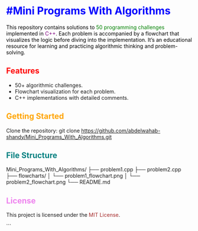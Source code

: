 <h1 style="color:blue;">#Mini Programs With Algorithms</h1>

<p style="color:black;">
This repository contains solutions to <span style="color:green;">50 programming challenges</span> implemented in <span style="color:purple;">C++</span>. Each problem is accompanied by a flowchart that visualizes the logic before diving into the implementation. It’s an educational resource for learning and practicing algorithmic thinking and problem-solving.
</p>

<h2 style="color:red;">Features</h2>
<ul>
  <li>50+ algorithmic challenges.</li>
  <li>Flowchart visualization for each problem.</li>
  <li>C++ implementations with detailed comments.</li>
</ul>

<h2 style="color:orange;">Getting Started</h2>

Clone the repository:
git clone https://github.com/abdelwahab-shandy/Mini_Programs_With_Algorithms.git

<h2 style="color:teal;">File Structure</h2>
Mini_Programs_With_Algorithms/
├── problem1.cpp
├── problem2.cpp
├── flowcharts/
│   └── problem1_flowchart.png
│   └── problem2_flowchart.png
└── README.md
<h2 style="color:violet;">License</h2> <p>This project is licensed under the <span style="color:brown;">MIT License</span>.</p> ```

